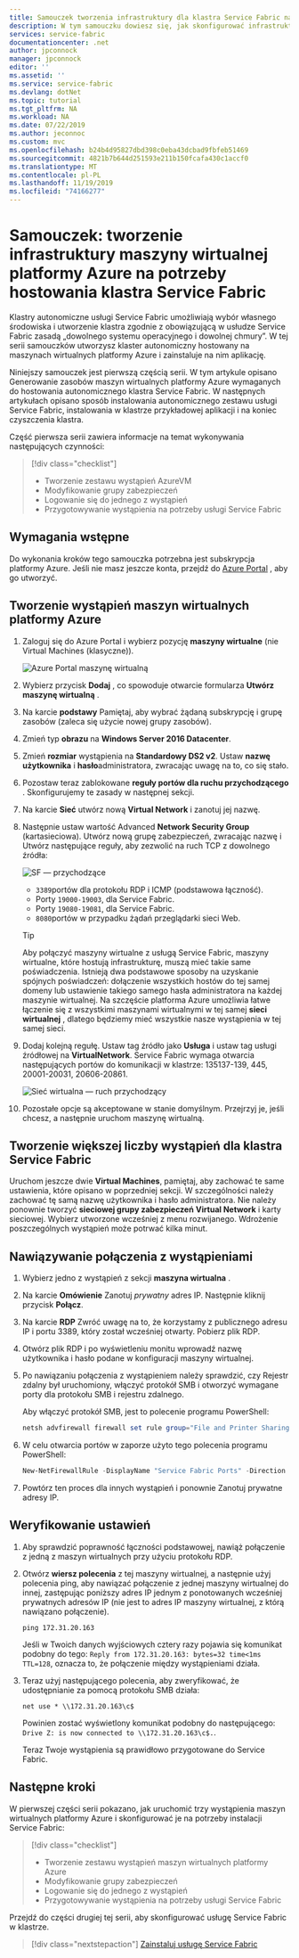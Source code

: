 ```yaml
---
title: Samouczek tworzenia infrastruktury dla klastra Service Fabric na maszynach wirtualnych platformy Azure — Service Fabric platformy Azure | Microsoft Docs
description: W tym samouczku dowiesz się, jak skonfigurować infrastrukturę maszyny wirtualnej platformy Azure do uruchamiania klastra Service Fabric.
services: service-fabric
documentationcenter: .net
author: jpconnock
manager: jpconnock
editor: ''
ms.assetid: ''
ms.service: service-fabric
ms.devlang: dotNet
ms.topic: tutorial
ms.tgt_pltfrm: NA
ms.workload: NA
ms.date: 07/22/2019
ms.author: jeconnoc
ms.custom: mvc
ms.openlocfilehash: b24b4d95827dbd398c0eba43dcbad9fbfeb51469
ms.sourcegitcommit: 4821b7b644d251593e211b150fcafa430c1accf0
ms.translationtype: MT
ms.contentlocale: pl-PL
ms.lasthandoff: 11/19/2019
ms.locfileid: "74166277"
---
```

# <a name="tutorial-create-azure-vm-infrastructure-to-host-a-service-fabric-cluster"></a>Samouczek: tworzenie infrastruktury maszyny wirtualnej platformy Azure na potrzeby hostowania klastra Service Fabric

Klastry autonomiczne usługi Service Fabric umożliwiają wybór własnego środowiska i utworzenie klastra zgodnie z obowiązującą w usłudze Service Fabric zasadą „dowolnego systemu operacyjnego i dowolnej chmury”. W tej serii samouczków utworzysz klaster autonomiczny hostowany na maszynach wirtualnych platformy Azure i zainstaluje na nim aplikację.

Niniejszy samouczek jest pierwszą częścią serii. W tym artykule opisano Generowanie zasobów maszyn wirtualnych platformy Azure wymaganych do hostowania autonomicznego klastra Service Fabric. W następnych artykułach opisano sposób instalowania autonomicznego zestawu usługi Service Fabric, instalowania w klastrze przykładowej aplikacji i na koniec czyszczenia klastra.

Część pierwsza serii zawiera informacje na temat wykonywania następujących czynności:

> [!div class="checklist"]
> * Tworzenie zestawu wystąpień AzureVM
> * Modyfikowanie grupy zabezpieczeń
> * Logowanie się do jednego z wystąpień
> * Przygotowywanie wystąpienia na potrzeby usługi Service Fabric

## <a name="prerequisites"></a>Wymagania wstępne

Do wykonania kroków tego samouczka potrzebna jest subskrypcja platformy Azure.  Jeśli nie masz jeszcze konta, przejdź do [Azure Portal](https://portal.azure.com) , aby go utworzyć.

## <a name="create-azure-virtual-machine-instances"></a>Tworzenie wystąpień maszyn wirtualnych platformy Azure

1. Zaloguj się do Azure Portal i wybierz pozycję **maszyny wirtualne** (nie Virtual Machines (klasyczne)).

   ![Azure Portal maszynę wirtualną][az-console]

2. Wybierz przycisk **Dodaj** , co spowoduje otwarcie formularza **Utwórz maszynę wirtualną** .

3. Na karcie **podstawy** Pamiętaj, aby wybrać żądaną subskrypcję i grupę zasobów (zaleca się użycie nowej grupy zasobów).

4. Zmień typ **obrazu** na **Windows Server 2016 Datacenter**. 
 
5. Zmień **rozmiar** wystąpienia na **Standardowy DS2 v2**. Ustaw **nazwę użytkownika** i **hasło**administratora, zwracając uwagę na to, co się stało.

6. Pozostaw teraz zablokowane **reguły portów dla ruchu przychodzącego** . Skonfigurujemy te zasady w następnej sekcji.

7. Na karcie **Sieć** utwórz nową **Virtual Network** i zanotuj jej nazwę.

8. Następnie ustaw wartość Advanced **Network Security Group** (kartasieciowa). Utwórz nową grupę zabezpieczeń, zwracając nazwę i Utwórz następujące reguły, aby zezwolić na ruch TCP z dowolnego źródła:

   ![SF — przychodzące][sf-inbound]

   * `3389`portów dla protokołu RDP i ICMP (podstawowa łączność).
   * Porty `19000-19003`, dla Service Fabric.
   * Porty `19080-19081`, dla Service Fabric.
   * `8080`portów w przypadku żądań przeglądarki sieci Web.

   > [!TIP]
   > Aby połączyć maszyny wirtualne z usługą Service Fabric, maszyny wirtualne, które hostują infrastrukturę, muszą mieć takie same poświadczenia.  Istnieją dwa podstawowe sposoby na uzyskanie spójnych poświadczeń: dołączenie wszystkich hostów do tej samej domeny lub ustawienie takiego samego hasła administratora na każdej maszynie wirtualnej. Na szczęście platforma Azure umożliwia łatwe łączenie się z wszystkimi maszynami wirtualnymi w tej samej **sieci wirtualnej** , dlatego będziemy mieć wszystkie nasze wystąpienia w tej samej sieci.

9. Dodaj kolejną regułę. Ustaw tag źródło jako **Usługa** i ustaw tag usługi źródłowej na **VirtualNetwork**. Service Fabric wymaga otwarcia następujących portów do komunikacji w klastrze: 135137-139, 445, 20001-20031, 20606-20861.

   ![Sieć wirtualna — ruch przychodzący][vnet-inbound]

10. Pozostałe opcje są akceptowane w stanie domyślnym. Przejrzyj je, jeśli chcesz, a następnie uruchom maszynę wirtualną.

## <a name="creating-more-instances-for-your-service-fabric-cluster"></a>Tworzenie większej liczby wystąpień dla klastra Service Fabric

Uruchom jeszcze dwie **Virtual Machines**, pamiętaj, aby zachować te same ustawienia, które opisano w poprzedniej sekcji. W szczególności należy zachować tę samą nazwę użytkownika i hasło administratora. Nie należy ponownie tworzyć **sieciowej grupy zabezpieczeń** **Virtual Network** i karty sieciowej. Wybierz utworzone wcześniej z menu rozwijanego. Wdrożenie poszczególnych wystąpień może potrwać kilka minut.

## <a name="connect-to-your-instances"></a>Nawiązywanie połączenia z wystąpieniami

1. Wybierz jedno z wystąpień z sekcji **maszyna wirtualna** .

2. Na karcie **Omówienie** Zanotuj *prywatny* adres IP. Następnie kliknij przycisk **Połącz**.

3. Na karcie **RDP** Zwróć uwagę na to, że korzystamy z publicznego adresu IP i portu 3389, który został wcześniej otwarty. Pobierz plik RDP.
 
4. Otwórz plik RDP i po wyświetleniu monitu wprowadź nazwę użytkownika i hasło podane w konfiguracji maszyny wirtualnej.

5. Po nawiązaniu połączenia z wystąpieniem należy sprawdzić, czy Rejestr zdalny był uruchomiony, włączyć protokół SMB i otworzyć wymagane porty dla protokołu SMB i rejestru zdalnego.

   Aby włączyć protokół SMB, jest to polecenie programu PowerShell:

   ```powershell
   netsh advfirewall firewall set rule group="File and Printer Sharing" new enable=Yes
   ```

6. W celu otwarcia portów w zaporze użyto tego polecenia programu PowerShell:

   ```powershell
   New-NetFirewallRule -DisplayName "Service Fabric Ports" -Direction Inbound -Action Allow -RemoteAddress LocalSubnet -Protocol TCP -LocalPort 135, 137-139, 445
   ```

7. Powtórz ten proces dla innych wystąpień i ponownie Zanotuj prywatne adresy IP.

## <a name="verify-your-settings"></a>Weryfikowanie ustawień

1. Aby sprawdzić poprawność łączności podstawowej, nawiąż połączenie z jedną z maszyn wirtualnych przy użyciu protokołu RDP.

2. Otwórz **wiersz polecenia** z tej maszyny wirtualnej, a następnie użyj polecenia ping, aby nawiązać połączenie z jednej maszyny wirtualnej do innej, zastępując poniższy adres IP jednym z ponotowanych wcześniej prywatnych adresów IP (nie jest to adres IP maszyny wirtualnej, z którą nawiązano połączenie).

   ```
   ping 172.31.20.163
   ```

   Jeśli w Twoich danych wyjściowych cztery razy pojawia się komunikat podobny do tego: `Reply from 172.31.20.163: bytes=32 time<1ms TTL=128`, oznacza to, że połączenie między wystąpieniami działa.

3. Teraz użyj następującego polecenia, aby zweryfikować, że udostępnianie za pomocą protokołu SMB działa:

   ```
   net use * \\172.31.20.163\c$
   ```

   Powinien zostać wyświetlony komunikat podobny do następującego: `Drive Z: is now connected to \\172.31.20.163\c$.`.


   Teraz Twoje wystąpienia są prawidłowo przygotowane do Service Fabric.

## <a name="next-steps"></a>Następne kroki

W pierwszej części serii pokazano, jak uruchomić trzy wystąpienia maszyn wirtualnych platformy Azure i skonfigurować je na potrzeby instalacji Service Fabric:

> [!div class="checklist"]
> * Tworzenie zestawu wystąpień maszyn wirtualnych platformy Azure
> * Modyfikowanie grupy zabezpieczeń
> * Logowanie się do jednego z wystąpień
> * Przygotowywanie wystąpienia na potrzeby usługi Service Fabric

Przejdź do części drugiej tej serii, aby skonfigurować usługę Service Fabric w klastrze.

> [!div class="nextstepaction"]
> [Zainstaluj usługę Service Fabric](service-fabric-tutorial-standalone-create-service-fabric-cluster.md)

<!-- IMAGES -->
[az-console]: ./media/service-fabric-tutorial-standalone-azure-create-infrastructure/az-console.png
[sf-inbound]: ./media/service-fabric-tutorial-standalone-azure-create-infrastructure/sf-inbound.png
[vnet-inbound]: ./media/service-fabric-tutorial-standalone-azure-create-infrastructure/vnet-inbound.png

